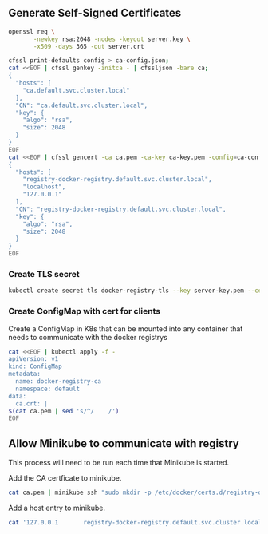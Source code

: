 
## Generate Self-Signed Certificates
```bash
openssl req \
       -newkey rsa:2048 -nodes -keyout server.key \
       -x509 -days 365 -out server.crt
```

```bash
cfssl print-defaults config > ca-config.json;
cat <<EOF | cfssl genkey -initca - | cfssljson -bare ca;
{
  "hosts": [
    "ca.default.svc.cluster.local"
  ],
  "CN": "ca.default.svc.cluster.local",
  "key": {
    "algo": "rsa",
    "size": 2048
  }
}
EOF
cat <<EOF | cfssl gencert -ca ca.pem -ca-key ca-key.pem -config=ca-config.json -profile=www - | cfssljson -bare server
{
  "hosts": [
    "registry-docker-registry.default.svc.cluster.local",
    "localhost",
    "127.0.0.1"
  ],
  "CN": "registry-docker-registry.default.svc.cluster.local",
  "key": {
    "algo": "rsa",
    "size": 2048
  }
}
EOF
```

### Create TLS secret
```bash
kubectl create secret tls docker-registry-tls --key server-key.pem --cert server.pem
```

### Create ConfigMap with cert for clients
Create a ConfigMap in K8s that can be mounted into any container that needs to communicate with the docker registrys

```bash
cat <<EOF | kubectl apply -f -
apiVersion: v1
kind: ConfigMap
metadata:
  name: docker-registry-ca
  namespace: default
data:
  ca.crt: |
$(cat ca.pem | sed 's/^/    /')
EOF
```

## Allow Minikube to communicate with registry
This process will need to be run each time that Minikube is started.

Add the CA certficate to minikube.
```bash
cat ca.pem | minikube ssh "sudo mkdir -p /etc/docker/certs.d/registry-docker-registry.default.svc.cluster.local:32360 && sudo tee /etc/docker/certs.d/registry-docker-registry.default.svc.cluster.local:32360/ca.crt"
```

Add a host entry to minikube.
```bash
cat '127.0.0.1       registry-docker-registry.default.svc.cluster.local' | minikube ssh "sudo tee -a /etc/hosts"
```